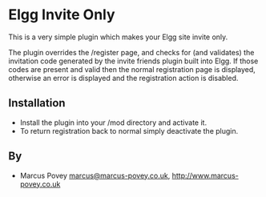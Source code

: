 Elgg Invite Only
================

This is a very simple plugin which makes your Elgg site invite only.

The plugin overrides the /register page, and checks for (and validates) the invitation code generated by the invite friends plugin built into Elgg. If those codes are present and
valid then the normal registration page is displayed, otherwise an error is displayed and the registration action is disabled.

Installation
------------

 * Install the plugin into your /mod directory and activate it.
 * To return registration back to normal simply deactivate the plugin.


By
--
 * Marcus Povey <marcus@marcus-povey.co.uk>, http://www.marcus-povey.co.uk

